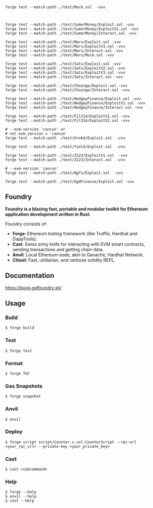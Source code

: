 ```shell
forge test --match-path ./test/Mock.sol  -vvv



forge test --match-path ./test/SumerMoney/Exploit.sol -vvv
forge test --match-path ./test/SumerMoney/ExploitV2.sol -vvv
forge test --match-path ./test/SumerMoney/Interact.sol -vvv

forge test --match-path ./test/Mars/Exploit.sol -vvv
forge test --match-path ./test/Mars/ExploitV3.sol -vvv
forge test --match-path ./test/Mars/Interact.sol -vvv
forge test --match-path ./test/Mars/Mock.sol -vvv

forge test --match-path ./test/Satx/Exploit.sol -vvv
forge test --match-path ./test/Satx/ExploitV2.sol -vvv
forge test --match-path ./test/Satx/ExploitV3.sol -vvv
forge test --match-path ./test/Satx/Interact.sol -vvv

forge test --match-path ./test/Chainge/Exploit.sol -vvv
forge test --match-path ./test/Chainge/Interact.sol -vvv

forge test --match-path ./test/HedgeyFinance/Exploit.sol -vvv
forge test --match-path ./test/HedgeyFinance/ExploitV2.sol -vvv
forge test --match-path ./test/HedgeyFinance/Interact.sol -vvv

forge test --match-path ./test/Fil314/ExploitV1.sol -vvv
forge test --match-path ./test/Fil314/ExploitV2.sol -vvv

# --evm-version 'cancun' or
# set evm_version = 'cancun'
forge test --match-path ./test/Grokd/Exploit.sol  -vvv

forge test --match-path ./test/Yield/Exploit.sol  -vvv

forge test --match-path ./test/Z123/ExploitV1.sol  -vvv
forge test --match-path ./test/Z123/Interact.sol  -vvv

# --evm-version 'cancun'
forge test --match-path ./test/Ngfs/Exploit.sol  -vvv

forge test --match-path ./test/EgdFinance/Exploit.sol -vvv
```

## Foundry

**Foundry is a blazing fast, portable and modular toolkit for Ethereum application development written in Rust.**

Foundry consists of:

-   **Forge**: Ethereum testing framework (like Truffle, Hardhat and DappTools).
-   **Cast**: Swiss army knife for interacting with EVM smart contracts, sending transactions and getting chain data.
-   **Anvil**: Local Ethereum node, akin to Ganache, Hardhat Network.
-   **Chisel**: Fast, utilitarian, and verbose solidity REPL.

## Documentation

https://book.getfoundry.sh/

## Usage

### Build

```shell
$ forge build
```

### Test

```shell
$ forge test
```

### Format

```shell
$ forge fmt
```

### Gas Snapshots

```shell
$ forge snapshot
```

### Anvil

```shell
$ anvil
```

### Deploy

```shell
$ forge script script/Counter.s.sol:CounterScript --rpc-url <your_rpc_url> --private-key <your_private_key>
```

### Cast

```shell
$ cast <subcommand>
```

### Help

```shell
$ forge --help
$ anvil --help
$ cast --help
```
